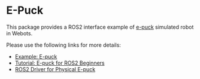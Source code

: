 # E-Puck

This package provides a ROS2 interface example of [e-puck](https://www.gctronic.com/doc/index.php/e-puck2) simulated robot in Webots.

Please use the following links for more details:

* [Example: E-puck](https://github.com/cyberbotics/webots_ros2/wiki/Example-E-puck)
* [Tutorial: E-puck for ROS2 Beginners](https://github.com/cyberbotics/webots_ros2/wiki/Tutorial-E-puck-for-ROS2-Beginners)
* [ROS2 Driver for Physical E-puck](https://github.com/cyberbotics/epuck_ros2)
